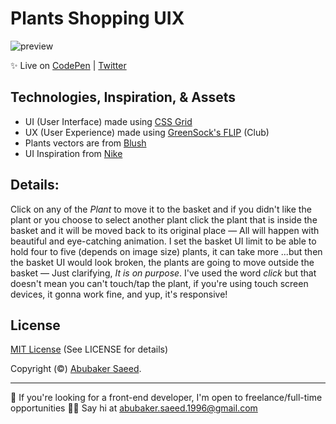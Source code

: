 # Plants Shopping UIX

![preview](final-preview.gif)

✨ Live on [CodePen](https://codepen.io/AbubakerSaeed/full/poEMOXd) | [Twitter](https://twitter.com/AbubakerSaeed96/status/1354301100594245632)

## Technologies, Inspiration, & Assets

- UI (User Interface) made using [CSS Grid](https://developer.mozilla.org/en-US/docs/Web/CSS/CSS_Grid_Layout/)
- UX (User Experience) made using [GreenSock's FLIP](https://greensock.com/docs/v3/Plugins/Flip/) (Club)
- Plants vectors are from [Blush](https://blush.design/)
- UI Inspiration from [Nike](https://www.nike.com/)

## Details:

Click on any of the _Plant_ to move it to the basket and if you didn't like the plant or you choose to select another plant click the plant that is inside the basket and it will be moved back to its original place — All will happen with beautiful and eye-catching animation. I set the basket UI limit to be able to hold four to five (depends on image size) plants, it can take more ...but then the basket UI would look broken, the plants are going to move outside the basket — Just clarifying, _It is on purpose_. I've used the word _click_ but that doesn't mean you can't touch/tap the plant, if you're using touch screen devices, it gonna work fine, and yup, it's responsive!

## License

[MIT License](./LICENSE) (See LICENSE for details)

Copyright (©) [Abubaker Saeed](https://abubakersaeed.com).

---

🛑 If you're looking for a front-end developer, I'm open to freelance/full-time opportunities 👋🏻 Say hi at abubaker.saeed.1996@gmail.com
